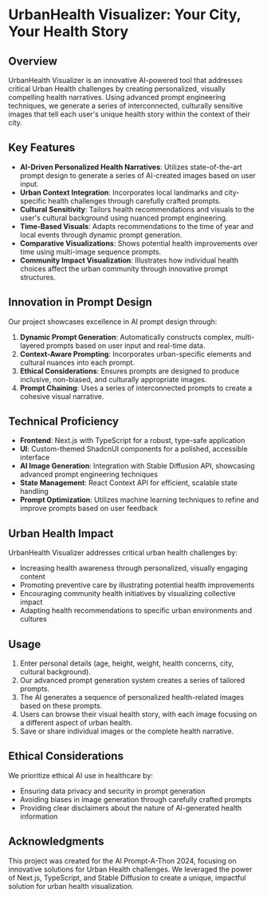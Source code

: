 # UrbanHealth Visualizer: Your City, Your Health Story

## Overview

UrbanHealth Visualizer is an innovative AI-powered tool that addresses critical Urban Health challenges by creating personalized, visually compelling health narratives. Using advanced prompt engineering techniques, we generate a series of interconnected, culturally sensitive images that tell each user's unique health story within the context of their city.

## Key Features

- **AI-Driven Personalized Health Narratives**: Utilizes state-of-the-art prompt design to generate a series of AI-created images based on user input.
- **Urban Context Integration**: Incorporates local landmarks and city-specific health challenges through carefully crafted prompts.
- **Cultural Sensitivity**: Tailors health recommendations and visuals to the user's cultural background using nuanced prompt engineering.
- **Time-Based Visuals**: Adapts recommendations to the time of year and local events through dynamic prompt generation.
- **Comparative Visualizations**: Shows potential health improvements over time using multi-image sequence prompts.
- **Community Impact Visualization**: Illustrates how individual health choices affect the urban community through innovative prompt structures.

## Innovation in Prompt Design

Our project showcases excellence in AI prompt design through:

1. **Dynamic Prompt Generation**: Automatically constructs complex, multi-layered prompts based on user input and real-time data.
2. **Context-Aware Prompting**: Incorporates urban-specific elements and cultural nuances into each prompt.
3. **Ethical Considerations**: Ensures prompts are designed to produce inclusive, non-biased, and culturally appropriate images.
4. **Prompt Chaining**: Uses a series of interconnected prompts to create a cohesive visual narrative.

## Technical Proficiency

- **Frontend**: Next.js with TypeScript for a robust, type-safe application
- **UI**: Custom-themed ShadcnUI components for a polished, accessible interface
- **AI Image Generation**: Integration with Stable Diffusion API, showcasing advanced prompt engineering techniques
- **State Management**: React Context API for efficient, scalable state handling
- **Prompt Optimization**: Utilizes machine learning techniques to refine and improve prompts based on user feedback

## Urban Health Impact

UrbanHealth Visualizer addresses critical urban health challenges by:

- Increasing health awareness through personalized, visually engaging content
- Promoting preventive care by illustrating potential health improvements
- Encouraging community health initiatives by visualizing collective impact
- Adapting health recommendations to specific urban environments and cultures

## Usage

1. Enter personal details (age, height, weight, health concerns, city, cultural background).
2. Our advanced prompt generation system creates a series of tailored prompts.
3. The AI generates a sequence of personalized health-related images based on these prompts.
4. Users can browse their visual health story, with each image focusing on a different aspect of urban health.
5. Save or share individual images or the complete health narrative.

## Ethical Considerations

We prioritize ethical AI use in healthcare by:

- Ensuring data privacy and security in prompt generation
- Avoiding biases in image generation through carefully crafted prompts
- Providing clear disclaimers about the nature of AI-generated health information

## Acknowledgments

This project was created for the AI Prompt-A-Thon 2024, focusing on innovative solutions for Urban Health challenges. We leveraged the power of Next.js, TypeScript, and Stable Diffusion to create a unique, impactful solution for urban health visualization.